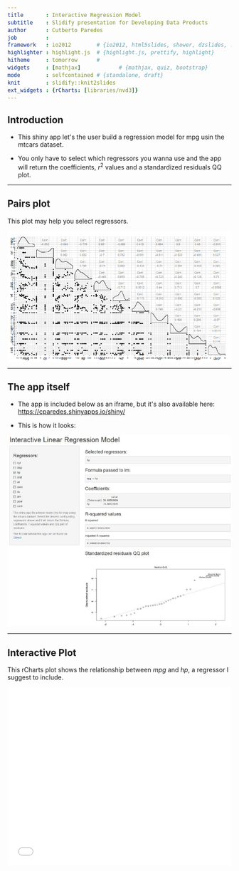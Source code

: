 ```yaml
---
title       : Interactive Regression Model
subtitle    : Slidify presentation for Developing Data Products
author      : Cutberto Paredes
job         : 
framework   : io2012        # {io2012, html5slides, shower, dzslides, ...}
highlighter : highlight.js  # {highlight.js, prettify, highlight}
hitheme     : tomorrow      # 
widgets     : [mathjax]            # {mathjax, quiz, bootstrap}
mode        : selfcontained # {standalone, draft}
knit        : slidify::knit2slides
ext_widgets : {rCharts: [libraries/nvd3]}
---
```


## Introduction

- This shiny app let's the user build a regression model for mpg usin the mtcars
dataset.

- You only have to select which regressors you wanna use and the app will return
the coefficients, $r^2$ values and a standardized residuals QQ plot.

---
## Pairs plot

This plot may help you select regressors.

<img src="figure/ggpairs-1.png" title="plot of chunk ggpairs" alt="plot of chunk ggpairs" style="display: block; margin: auto;" />

---
## The app itself

- The app is included below as an iframe, but it's also available here: https://cparedes.shinyapps.io/shiny/

- This is how it looks:

<center><img src=figure/shinny.jpg></center>

---
## Interactive Plot

This rCharts plot shows the relationship between $mpg$ and $hp$, a regressor I 
suggest to include.

<iframe src=' figure/plot-1.html ' scrolling='no' frameBorder='0' seamless class='rChart polycharts ' id=iframe- chart1b0c54a947a ></iframe> <style>iframe.rChart{ width: 100%; height: 400px;}</style>
